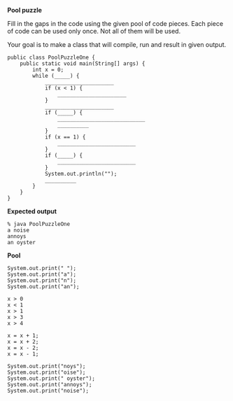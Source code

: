 **Pool puzzle**

Fill in the gaps in the code using the given pool of code pieces.
Each piece of code can be used only once.
Not all of them will be used.

Your goal is to make a class that will compile, run and result in given output.

    public class PoolPuzzleOne {
        public static void main(String[] args) {
            int x = 0;
            while (_____) {
                ______________________
                if (x < 1) {
                    ______________________
                }
                ______________________
                if (_____) {
                    ____________________________
                    __________
                }
                if (x == 1) {
                    _________________________
                }
                if (_____) {
                    _________________________
                }
                System.out.println("");
                __________
            }
        }
    }

**Expected output**

    % java PoolPuzzleOne
    a noise
    annoys
    an oyster

**Pool**
    
    System.out.print(" ");
    System.out.print("a");
    System.out.print("n");
    System.out.print("an");
<!-- -->
    x > 0
    x < 1
    x > 1
    x > 3
    x > 4
<!-- -->
    x = x + 1;
    x = x + 2;
    x = x - 2;
    x = x - 1;
<!-- -->
    System.out.print("noys");
    System.out.print("oise");
    System.out.print(" oyster");
    System.out.print("annoys");
    System.out.print("noise");